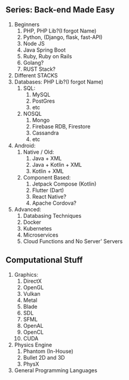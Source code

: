 ## Series: Back-end Made Easy
1. Beginners
	1. PHP, PHP Lib?(I forgot Name)
	2. Python, (Django, flask, fast-API)
	3. Node JS
	4. Java Spring Boot
	5. Ruby, Ruby on Rails
	6. Golang?
	7. RUST Stack?
2. Different STACKS
3. Databases: PHP Lib?(I forgot Name)
	1. SQL:
		1. MySQL
		2. PostGres
		3. etc
	2. NOSQL
		1. Mongo
		2. Firebase RDB, Firestore
		3. Cassandra
		4. etc
4. Android:
	1. Native / Old:
		1. Java + XML
		2. Java + Kotlin + XML
		3. Kotlin + XML
	2. Component Based:
		1. Jetpack Compose (Kotlin)
		2. Flutter (Dart)
		3. React Native?
		4. Apache Cordova?
5. Advanced:
	1. Databasing Techniques
	2. Docker
	3. Kubernetes
	4. Microservices
	5. Cloud Functions and No Server' Servers

## Computational Stuff
1. Graphics:
	1. DirectX
	2. OpenGL
	3. Vulkan
	4. Metal
	5. Blade
	6. SDL
	7. SFML
	8. OpenAL
	9. OpenCL
	10. CUDA
2. Physics Engine
	1. Phantom (In-House)
	2. Bullet 2D and 3D
	3. PhysX
3. General Programming Languages
